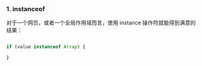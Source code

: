 
### 1. instanceof

对于一个网页，或者一个全局作用域而言，使用 instance 操作符就能得到满意的结果：

```javascript

if (value instanceof Array) {

}

```
